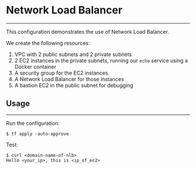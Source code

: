 # Network Load Balancer
---

This configuration demonstrates the use of Network Load Balancer.

We create the following resources:
1. VPC with 2 public subnets and 2 private subnets
2. 2 EC2 instances in the private subnets, running our `echo` service using a Docker container
3. A security group for the EC2 instances.
4. A Network Load Balancer for those instances
5. A bastion EC2 in the public subnet for debugging

## Usage
---

Run the configuration:
```
$ tf apply -auto-approve
```

Test:
```
$ curl <domain-name-of-nlb>
Hello <your_ip>, this is <ip_of_ec2>
```
